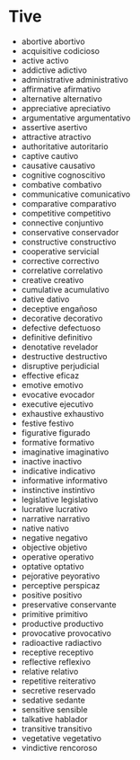 # Tive

*   abortive    abortivo
*   acquisitive    codicioso
*   active    activo
*   addictive    adictivo
*   administrative    administrativo
*   affirmative    afirmativo
*   alternative    alternativo
*   appreciative    apreciativo
*   argumentative    argumentativo
*   assertive    asertivo
*   attractive    atractivo
*   authoritative    autoritario
*   captive    cautivo
*   causative    causativo
*   cognitive    cognoscitivo
*   combative    combativo
*   communicative    comunicativo
*   comparative    comparativo
*   competitive    competitivo
*   connective    conjuntivo
*   conservative    conservador
*   constructive    constructivo
*   cooperative    servicial
*   corrective    correctivo
*   correlative    correlativo
*   creative    creativo
*   cumulative    acumulativo
*   dative    dativo
*   deceptive    engañoso
*   decorative    decorativo
*   defective    defectuoso
*   definitive    definitivo
*   denotative    revelador
*   destructive    destructivo
*   disruptive    perjudicial
*   effective    eficaz
*   emotive    emotivo
*   evocative    evocador
*   executive    ejecutivo
*   exhaustive    exhaustivo
*   festive    festivo
*   figurative    figurado
*   formative    formativo
*   imaginative    imaginativo
*   inactive    inactivo
*   indicative    indicativo
*   informative    informativo
*   instinctive    instintivo
*   legislative    legislativo
*   lucrative    lucrativo
*   narrative    narrativo
*   native    nativo
*   negative    negativo
*   objective    objetivo
*   operative    operativo
*   optative    optativo
*   pejorative    peyorativo
*   perceptive    perspicaz
*   positive    positivo
*   preservative    conservante
*   primitive    primitivo
*   productive    productivo
*   provocative    provocativo
*   radioactive    radiactivo
*   receptive    receptivo
*   reflective    reflexivo
*   relative    relativo
*   repetitive    reiterativo
*   secretive    reservado
*   sedative    sedante
*   sensitive    sensible
*   talkative    hablador
*   transitive    transitivo
*   vegetative    vegetativo
*   vindictive    rencoroso
